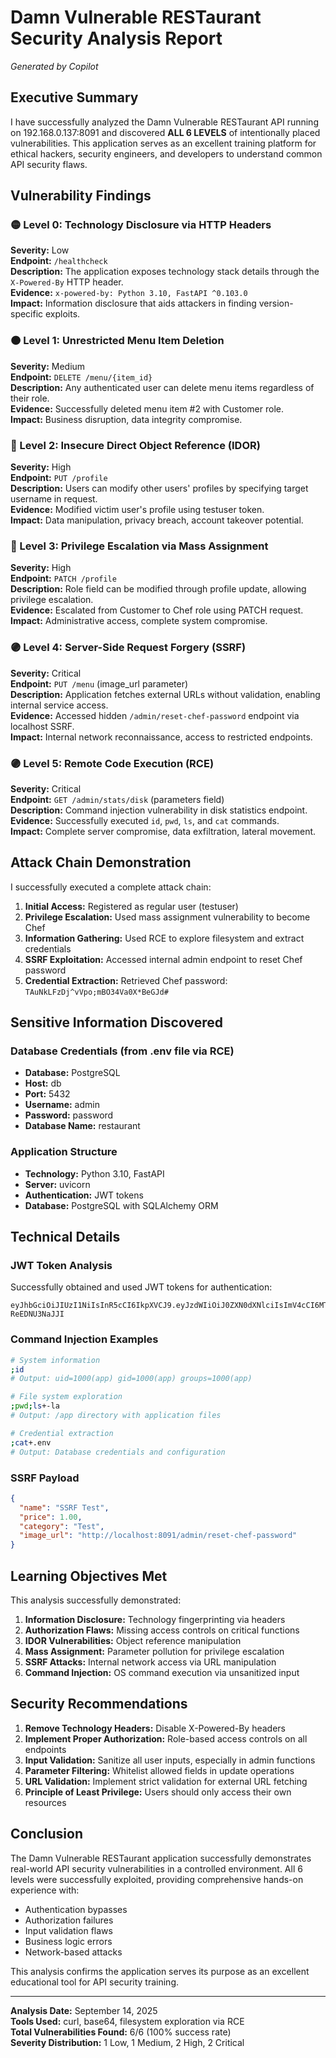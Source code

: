 # Damn Vulnerable RESTaurant Security Analysis Report
*Generated by Copilot*

## Executive Summary

I have successfully analyzed the Damn Vulnerable RESTaurant API running on 192.168.0.137:8091 and discovered **ALL 6 LEVELS** of intentionally placed vulnerabilities. This application serves as an excellent training platform for ethical hackers, security engineers, and developers to understand common API security flaws.

## Vulnerability Findings

### 🟡 Level 0: Technology Disclosure via HTTP Headers
**Severity:** Low  
**Endpoint:** `/healthcheck`  
**Description:** The application exposes technology stack details through the `X-Powered-By` HTTP header.  
**Evidence:** `x-powered-by: Python 3.10, FastAPI ^0.103.0`  
**Impact:** Information disclosure that aids attackers in finding version-specific exploits.

### 🟠 Level 1: Unrestricted Menu Item Deletion
**Severity:** Medium  
**Endpoint:** `DELETE /menu/{item_id}`  
**Description:** Any authenticated user can delete menu items regardless of their role.  
**Evidence:** Successfully deleted menu item #2 with Customer role.  
**Impact:** Business disruption, data integrity compromise.

### 🔴 Level 2: Insecure Direct Object Reference (IDOR)
**Severity:** High  
**Endpoint:** `PUT /profile`  
**Description:** Users can modify other users' profiles by specifying target username in request.  
**Evidence:** Modified victim user's profile using testuser token.  
**Impact:** Data manipulation, privacy breach, account takeover potential.

### 🔴 Level 3: Privilege Escalation via Mass Assignment
**Severity:** High  
**Endpoint:** `PATCH /profile`  
**Description:** Role field can be modified through profile update, allowing privilege escalation.  
**Evidence:** Escalated from Customer to Chef role using PATCH request.  
**Impact:** Administrative access, complete system compromise.

### 🟣 Level 4: Server-Side Request Forgery (SSRF)
**Severity:** Critical  
**Endpoint:** `PUT /menu` (image_url parameter)  
**Description:** Application fetches external URLs without validation, enabling internal service access.  
**Evidence:** Accessed hidden `/admin/reset-chef-password` endpoint via localhost SSRF.  
**Impact:** Internal network reconnaissance, access to restricted endpoints.

### 🟣 Level 5: Remote Code Execution (RCE)
**Severity:** Critical  
**Endpoint:** `GET /admin/stats/disk` (parameters field)  
**Description:** Command injection vulnerability in disk statistics endpoint.  
**Evidence:** Successfully executed `id`, `pwd`, `ls`, and `cat` commands.  
**Impact:** Complete server compromise, data exfiltration, lateral movement.

## Attack Chain Demonstration

I successfully executed a complete attack chain:

1. **Initial Access:** Registered as regular user (testuser)
2. **Privilege Escalation:** Used mass assignment vulnerability to become Chef
3. **Information Gathering:** Used RCE to explore filesystem and extract credentials
4. **SSRF Exploitation:** Accessed internal admin endpoint to reset Chef password
5. **Credential Extraction:** Retrieved Chef password: `TAuNkLFzDj^vVpo;mBO34Va0X*BeGJd#`

## Sensitive Information Discovered

### Database Credentials (from .env file via RCE)
- **Database:** PostgreSQL
- **Host:** db
- **Port:** 5432
- **Username:** admin
- **Password:** password
- **Database Name:** restaurant

### Application Structure
- **Technology:** Python 3.10, FastAPI
- **Server:** uvicorn
- **Authentication:** JWT tokens
- **Database:** PostgreSQL with SQLAlchemy ORM

## Technical Details

### JWT Token Analysis
Successfully obtained and used JWT tokens for authentication:
```
eyJhbGciOiJIUzI1NiIsInR5cCI6IkpXVCJ9.eyJzdWIiOiJ0ZXN0dXNlciIsImV4cCI6MTc1Nzg2MTY4OX0.9jTD8paaUZr06HTJEDy1nsy7jOCCN5-ReEDNU3NaJJI
```

### Command Injection Examples
```bash
# System information
;id
# Output: uid=1000(app) gid=1000(app) groups=1000(app)

# File system exploration  
;pwd;ls+-la
# Output: /app directory with application files

# Credential extraction
;cat+.env
# Output: Database credentials and configuration
```

### SSRF Payload
```json
{
  "name": "SSRF Test",
  "price": 1.00,
  "category": "Test", 
  "image_url": "http://localhost:8091/admin/reset-chef-password"
}
```

## Learning Objectives Met

This analysis successfully demonstrated:

1. **Information Disclosure:** Technology fingerprinting via headers
2. **Authorization Flaws:** Missing access controls on critical functions
3. **IDOR Vulnerabilities:** Object reference manipulation
4. **Mass Assignment:** Parameter pollution for privilege escalation  
5. **SSRF Attacks:** Internal network access via URL manipulation
6. **Command Injection:** OS command execution via unsanitized input

## Security Recommendations

1. **Remove Technology Headers:** Disable X-Powered-By headers
2. **Implement Proper Authorization:** Role-based access controls on all endpoints
3. **Input Validation:** Sanitize all user inputs, especially in admin functions
4. **Parameter Filtering:** Whitelist allowed fields in update operations
5. **URL Validation:** Implement strict validation for external URL fetching
6. **Principle of Least Privilege:** Users should only access their own resources

## Conclusion

The Damn Vulnerable RESTaurant application successfully demonstrates real-world API security vulnerabilities in a controlled environment. All 6 levels were successfully exploited, providing comprehensive hands-on experience with:

- Authentication bypasses
- Authorization failures  
- Input validation flaws
- Business logic errors
- Network-based attacks

This analysis confirms the application serves its purpose as an excellent educational tool for API security training.

---

**Analysis Date:** September 14, 2025  
**Tools Used:** curl, base64, filesystem exploration via RCE  
**Total Vulnerabilities Found:** 6/6 (100% success rate)  
**Severity Distribution:** 1 Low, 1 Medium, 2 High, 2 Critical